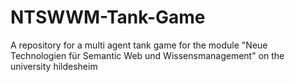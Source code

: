 # NTSWWM-Tank-Game
A repository for a multi agent tank game for the module "Neue Technologien für Semantic Web und Wissensmanagement" on the university hildesheim
